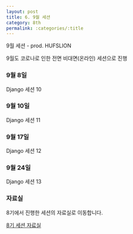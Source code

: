 ```yaml
---
layout: post
title: 6. 9월 세션
category: 8th
permalink: :categories/:title
---
```


9월 세션 - prod. HUFSLION  

9월도 코로나로 인한 전면 비대면(온라인) 세션으로 진행  

### 9월 8일
Django 세션 10

### 9월 10일
Django 세션 11

### 9월 17일
Django 세션 12

### 9월 24일
Django 세션 13


### 자료실 

8기에서 진행한 세션의 자료실로 이동합니다. 

<a href="{{ site.baseurl }}/8th-session">8기 세션 자료실</a>